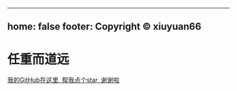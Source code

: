 
---
home: false
footer: Copyright © xiuyuan66
---
# 任重而道远


[我的GitHub在这里, 帮我点个star, 谢谢啦](https://github.com/xiuyuan66/)